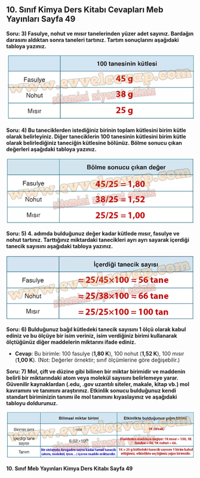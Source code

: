 ## 10. Sınıf Kimya Ders Kitabı Cevapları Meb Yayınları Sayfa 49

**Soru: 3) Fasulye, nohut ve mısır tanelerinden yüzer adet sayınız. Bardağın darasını aldıktan sonra taneleri tartınız. Tartım sonuçlarını aşağıdaki tabloya yazınız.**

![](./image1.webp)

**Soru: 4) Bu taneciklerden istediğiniz birinin toplam kütlesini birim kütle olarak belirleyiniz. Diğer taneciklerin 100 tanesinin kütlesini birim kütle olarak belirlediğiniz taneciğin kütlesine bölünüz. Bölme sonucu çıkan değerleri aşağıdaki tabloya yazınız.**

![](./image2.webp)

**Soru: 5) 4. adımda bulduğunuz değer kadar kütlede mısır, fasulye ve nohut tartınız. Tarttığınız miktardaki tanecikleri ayrı ayrı sayarak içerdiği tanecik sayısını aşağıdaki tabloya yazınız.**

![](./image3.webp)

**Soru: 6) Bulduğunuz bağıl kütledeki tanecik sayısını 1 ölçü olarak kabul ediniz ve bu ölçüye bir isim veriniz, isim verdiğiniz birimi kullanarak ölçtüğünüz diğer maddelerin miktarını ifade ediniz.**

* **Cevap**: Bu birimle: 100 fasulye (**1,80 K**), 100 nohut (**1,52 K**), 100 mısır (**1,00 K**). (Not: Değerler örnektir; sınıf ölçümlerine göre değişebilir.)

**Soru: 7) Mol, çift ve düzine gibi bilinen bir miktar birimidir ve maddenin belirli bir miktarındaki atom veya molekül sayısını belirlemeye yarar. Güvenilir kaynaklardan (.edu, .gov uzantılı siteler, makale, kitap vb.) mol kavramını ve tanımını araştırınız. Etkinlik sonucu bulduğunuz kendi standart biriminizin tanımı ile mol tanımını kıyaslayınız ve aşağıdaki tabloyu doldurunuz.**

![](./image4.webp)

**10. Sınıf Meb Yayınları Kimya Ders Kitabı Sayfa 49**